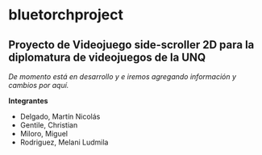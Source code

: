 # bluetorchproject

## Proyecto de Videojuego side-scroller 2D para la diplomatura de videojuegos de la UNQ

*De momento está en desarrollo y e iremos agregando información y cambios por aquí.*

**Integrantes**

* Delgado, Martín Nicolás
* Gentile, Christian 
* Miloro, Miguel
* Rodriguez, Melani Ludmila
